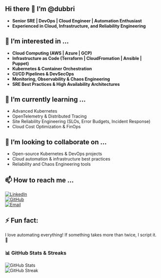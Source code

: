 ## Hi there 👋 I’m @dubbri  
- **Senior SRE | DevOps | Cloud Engineer | Automation Enthusiast**  
- **Experienced in Cloud, Infrastructure, and Reliability Engineering**  

## 👀 I’m interested in ...  
- **Cloud Computing (AWS | Azure | GCP)**  
- **Infrastructure as Code (Terraform | CloudFromation | Ansible | Puppet)**  
- **Kubernetes & Container Orchestration**  
- **CI/CD Pipelines & DevSecOps**  
- **Monitoring, Observability & Chaos Engineering**  
- **SRE Best Practices & High Availability Architectures**  

## 🌱 I’m currently learning ...  
- Advanced Kubernetes
- OpenTelemetry & Distributed Tracing  
- Site Reliability Engineering (SLOs, Error Budgets, Incident Response)  
- Cloud Cost Optimization & FinOps  

## 💞️ I’m looking to collaborate on ...  
- Open-source Kubernetes & DevOps projects  
- Cloud automation & infrastructure best practices  
- Reliability and Chaos Engineering tools  

## 📫 How to reach me ...  
[![LinkedIn](https://img.shields.io/badge/LinkedIn-blue?style=for-the-badge&logo=linkedin)](https://linkedin.com/in/YOUR-LINKEDIN)  
[![GitHub](https://img.shields.io/badge/GitHub-black?style=for-the-badge&logo=github)](https://github.com/dubbri)  
[![Email](https://img.shields.io/badge/Email-red?style=for-the-badge&logo=gmail)](mailto:your.email@example.com)  

## ⚡ Fun fact:  
I love automating everything! If something takes more than twice, I script it. 🚀  

### **📊 GitHub Stats & Streaks**  
![GitHub Stats](https://github-readme-stats.vercel.app/api?username=dubbri&show_icons=true&theme=dark)  
![GitHub Streak](https://github-readme-streak-stats.herokuapp.com/?user=dubbri&theme=dark)  

